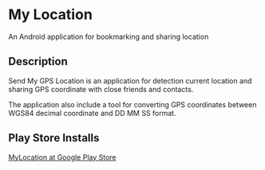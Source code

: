 # My Location
An Android application for bookmarking and sharing  location 

## Description
Send My GPS Location is an application for detection current location and sharing GPS coordinate with close friends and contacts.

The application also include a tool for converting GPS coordinates between WGS84 decimal coordinate and DD MM SS format.

## Play Store Installs
[MyLocation at Google Play Store](https://play.google.com/store/apps/details?id=net.mypapit.mobile.myposition)
